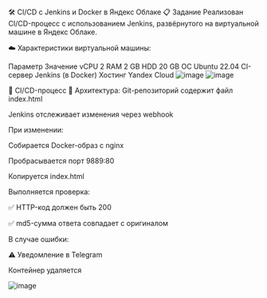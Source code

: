 🛠️ CI/CD с Jenkins и Docker в Яндекс Облаке
📋 Задание
Реализован CI/CD-процесс с использованием Jenkins, развёрнутого на виртуальной машине в Яндекс Облаке.

☁️ Характеристики виртуальной машины:

Параметр	Значение
vCPU	2
RAM	2 GB
HDD	20 GB
ОС	Ubuntu 22.04
CI-сервер	Jenkins (в Docker)
Хостинг	Yandex Cloud
![image](https://github.com/user-attachments/assets/390a7e45-1e98-4653-a0fd-1035384ed41c)
![image](https://github.com/user-attachments/assets/bf193073-ad84-4945-9d0e-9c185f32a132)


🧪 CI/CD-процесс
🧱 Архитектура:
Git-репозиторий содержит файл index.html

Jenkins отслеживает изменения через webhook 

При изменении:

Собирается Docker-образ с nginx

Пробрасывается порт 9889:80

Копируется index.html

Выполняется проверка:

✅ HTTP-код должен быть 200

✅ md5-сумма ответа совпадает с оригиналом

В случае ошибки:

⚠️ Уведомление в Telegram

Контейнер удаляется

![image](https://github.com/user-attachments/assets/cb5bd09e-9707-41b8-a655-f0a7691787d8)



